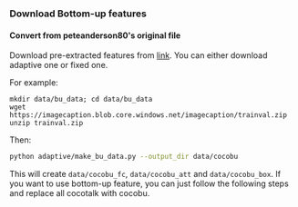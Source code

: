### Download Bottom-up features

#### Convert from peteanderson80's original file
Download pre-extracted features from [link](https://github.com/peteanderson80/bottom-up-attention). You can either download adaptive one or fixed one.

For example:
```
mkdir data/bu_data; cd data/bu_data
wget https://imagecaption.blob.core.windows.net/imagecaption/trainval.zip
unzip trainval.zip

```

Then:

```bash
python adaptive/make_bu_data.py --output_dir data/cocobu
```

This will create `data/cocobu_fc`, `data/cocobu_att` and `data/cocobu_box`. If you want to use bottom-up feature, you can just follow the following steps and replace all cocotalk with cocobu.
